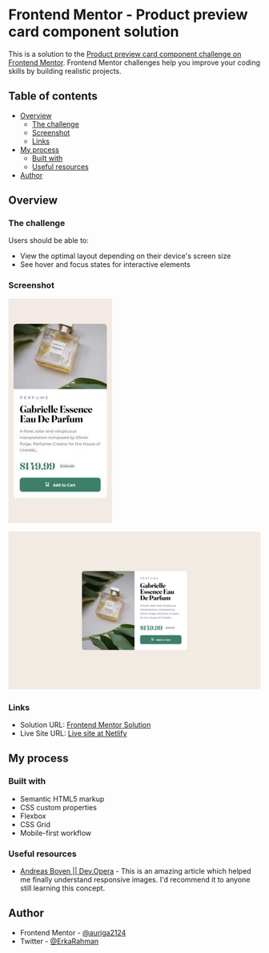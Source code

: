 # Frontend Mentor - Product preview card component solution

This is a solution to the [Product preview card component challenge on Frontend Mentor](https://www.frontendmentor.io/challenges/product-preview-card-component-GO7UmttRfa). Frontend Mentor challenges help you improve your coding skills by building realistic projects. 

## Table of contents

- [Overview](#overview)
  - [The challenge](#the-challenge)
  - [Screenshot](#screenshot)
  - [Links](#links)
- [My process](#my-process)
  - [Built with](#built-with)
  - [Useful resources](#useful-resources)
- [Author](#author)

## Overview

### The challenge

Users should be able to:

- View the optimal layout depending on their device's screen size
- See hover and focus states for interactive elements

### Screenshot

![](./design/Mobile.jpg)

![](./design/Desktop.png)

### Links

- Solution URL: [Frontend Mentor Solution](https://www.frontendmentor.io/challenges/product-preview-card-component-GO7UmttRfa/hub/product-preview-card-component-Vm5zHqJyvA)
- Live Site URL: [Live site at Netlify](https://auriga-product-preview-card.netlify.app)

## My process

### Built with

- Semantic HTML5 markup
- CSS custom properties
- Flexbox
- CSS Grid
- Mobile-first workflow

### Useful resources

- [Andreas Boven || Dev.Opera](https://dev.opera.com/articles/responsive-images/) - This is an amazing article which helped me finally understand responsive images. I'd recommend it to anyone still learning this concept.


## Author

- Frontend Mentor - [@auriga2124](https://www.frontendmentor.io/profile/auriga2124)
- Twitter - [@ErkaRahman](https://twitter.com/ErkaRahman)





